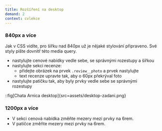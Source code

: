 ```yaml
---
title: Rozšíření na desktop
demand: 2
context: cvlekce
---
```


### 840px a více

Jak v CSS vidíte, pro šířku nad 840px už je nějaké stylování připraveno.
Své styly pište dovnitř této media query.

- nastylujte cenové nabídky vedle sebe, se správnými rozestupy a šířkou
- nastylujte sekci recenze:
  - přidejte obrázek na prvek `.review__photo` a prvek nastylujte
  - text recenze upravte tak, aby o 60px překrýval foto
- nastylujte patičku tak, aby byly prvky vedle sebe se správnými rozestupy

::fig[Chata Arnica desktop]{src=assets/desktop-zadani.png}

### 1200px a více

- V sekci cenová nabídka změňte mezery mezi prvky na 6rem.
- V patičce změňte mezery mezi prvky na 6rem.
